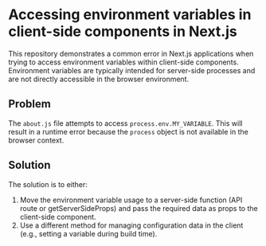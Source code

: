 # Accessing environment variables in client-side components in Next.js
This repository demonstrates a common error in Next.js applications when trying to access environment variables within client-side components.  Environment variables are typically intended for server-side processes and are not directly accessible in the browser environment.

## Problem
The `about.js` file attempts to access `process.env.MY_VARIABLE`. This will result in a runtime error because the `process` object is not available in the browser context.

## Solution
The solution is to either:
1. Move the environment variable usage to a server-side function (API route or getServerSideProps) and pass the required data as props to the client-side component.
2. Use a different method for managing configuration data in the client (e.g., setting a variable during build time).